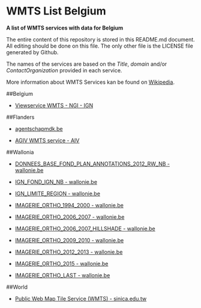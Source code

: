# WMTS List Belgium
**A list of WMTS services with data for Belgium**

The entire content of this repository is stored in this README.md document. All editing should be done on this file. The only other file is the LICENSE file generated by Github.

The names of the services are based on the *Title*, *domain* and/or *ContactOrganization* provided in each service.

More information about WMTS Services kan be found on [Wikipedia](https://en.wikipedia.org/wiki/Web_Map_Tile_Service).



##Belgium

* [Viewservice WMTS - NGI - IGN](http://www.ngi.be/cartoweb/1.0.0/WMTSCapabilities.xml)



##Flanders

* [agentschapmdk.be](http://bathy.agentschapmdk.be/spatialfusionserver/services/ows/wmts/WMTS_Triton)

* [AGIV WMTS service - AIV](http://tile.informatievlaanderen.be/ws/raadpleegdiensten/wmts?)



##Wallonia

* [DONNEES_BASE_FOND_PLAN_ANNOTATIONS_2012_RW_NB - wallonie.be](http://geoservices.wallonie.be/arcgis/rest/services/DONNEES_BASE/FOND_PLAN_ANNOTATIONS_2012_RW_NB/MapServer/WMTS)

* [IGN_FOND_IGN_NB - wallonie.be](http://geoservices.wallonie.be/arcgis/rest/services/IGN/FOND_IGN_NB/MapServer/WMTS)

* [IGN_LIMITE_REGION - wallonie.be](http://geoservices.wallonie.be/arcgis/rest/services/IGN/LIMITE_REGION/MapServer/WMTS)

* [IMAGERIE_ORTHO_1994_2000 - wallonie.be](http://geoservices.wallonie.be/arcgis/rest/services/IMAGERIE/ORTHO_1994_2000/MapServer/WMTS)

* [IMAGERIE_ORTHO_2006_2007 - wallonie.be](http://geoservices.wallonie.be/arcgis/rest/services/IMAGERIE/ORTHO_2006_2007/MapServer/WMTS)

* [IMAGERIE_ORTHO_2006_2007_HILLSHADE - wallonie.be](http://geoservices.wallonie.be/arcgis/rest/services/IMAGERIE/ORTHO_2006_2007_HILLSHADE/MapServer/WMTS)

* [IMAGERIE_ORTHO_2009_2010 - wallonie.be](http://geoservices.wallonie.be/arcgis/rest/services/IMAGERIE/ORTHO_2009_2010/MapServer/WMTS)

* [IMAGERIE_ORTHO_2012_2013 - wallonie.be](http://geoservices.wallonie.be/arcgis/rest/services/IMAGERIE/ORTHO_2012_2013/MapServer/WMTS)

* [IMAGERIE_ORTHO_2015 - wallonie.be](http://geoservices.wallonie.be/arcgis/rest/services/IMAGERIE/ORTHO_2015/MapServer/WMTS)

* [IMAGERIE_ORTHO_LAST - wallonie.be](http://geoservices.wallonie.be/arcgis/rest/services/IMAGERIE/ORTHO_LAST/MapServer/WMTS)



##World

* [Public Web Map Tile Service (WMTS) - sinica.edu.tw](http://gis.sinica.edu.tw/worldmap/wmts)